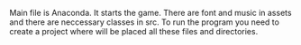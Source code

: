 Main file is Anaconda. It starts the game. There are font and music in assets and there are neccessary classes in src. To run the program you need to create a project where will be placed all these files and directories.
